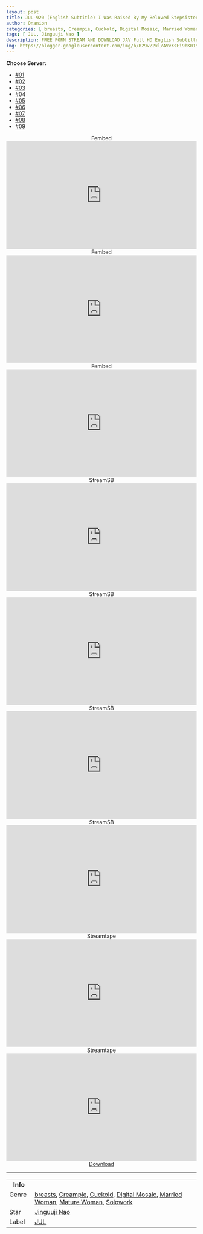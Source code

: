```yaml
---
layout: post
title: JUL-920 (English Subtitle) I Was Raised By My Beloved Stepsister And She Was Stolen Away By My Worst Friend…Nao Jinguji
author: Onanion
categories: [ breasts, Creampie, Cuckold, Digital Mosaic, Married Woman, Mature Woman, Solowork ]
tags: [ JUL, Jinguuji Nao ]
description: FREE PORN STREAM AND DOWNLOAD JAV Full HD English Subtitle
img: https://blogger.googleusercontent.com/img/b/R29vZ2xl/AVvXsEi9bK015u9B3WXdxY4N8ym9tfXOtLLhI_88nAPo5_H1UZqKKSl25EPoiL4Sm7gcaRsfpLh2hcRyd13c8D3SCcRnIHO3QR2HeyFxp32lL8EetLoITu7wI2T7tiuN1dZP2Ws2LamHvFhb8ShcN2GGWA0jnLwSle7LZUx5VnW2Huld0Oloa5_ofcvYZrjh/s1600/jul920pl.jpg
---
```


<div id="utb">
<b>Choose Server:</b>
<ul id="udltb">
<li><a href="#tab1">#01</a></li>
<li><a href="#tab2">#02</a></li>
<li><a href="#tab3">#03</a></li>
<li><a href="#tab4">#04</a></li>
<li><a href="#tab5">#05</a></li>
<li><a href="#tab6">#06</a></li>
<li><a href="#tab7">#07</a></li>
<li><a href="#tab8">#08</a></li>
<li><a href="#tab9">#09</a></li>
</ul>
<div id="udlctn">
<div id="tab1">
<!--- #01 Start --->
<center>Fembed</center>
<div style="padding-bottom:56.25%; position:relative; display:block; width: 100%">
  <iframe width="100%" height="100%"
    src="https://watchjavnow.xyz/v/68xl7t0lnxqlx8q"
    frameborder="0" allowfullscreen="" style="position:absolute; top:0; left: 0">
  </iframe>
</div>
<!--- #01 End --->
</div>
<div id="tab2">
<!--- #02 Start --->
<center>Fembed</center>
<div style="padding-bottom:56.25%; position:relative; display:block; width: 100%">
  <iframe width="100%" height="100%"
    src="https://vanfem.com/v/424q1fzr6g5dmlq"
    frameborder="0" allowfullscreen="" style="position:absolute; top:0; left: 0">
  </iframe>
</div>
<!--- #02 End --->
</div>
<div id="tab3">
<!--- #03 Start --->
<center>Fembed</center>
<div style="padding-bottom:56.25%; position:relative; display:block; width: 100%">
  <iframe width="100%" height="100%"
    src="https://javhdfree.icu/v/w7zk6fn4grp7618"
    frameborder="0" allowfullscreen="" style="position:absolute; top:0; left: 0">
  </iframe>
</div>
<!--- #03 End --->
</div>
<div id="tab4">
<!--- #04 Start --->
<center>StreamSB</center>
<div style="padding-bottom:56.25%; position:relative; display:block; width: 100%">
  <iframe width="100%" height="100%"
    src="https://javside.com/e/nqyw19k3be5p.html"
    frameborder="0" allowfullscreen="" style="position:absolute; top:0; left: 0">
  </iframe>
</div>
<!--- #04 End --->
</div>
<div id="tab5">
<!--- #05 Start --->
<center>StreamSB</center>
<div style="padding-bottom:56.25%; position:relative; display:block; width: 100%">
  <iframe width="100%" height="100%"
    src="https://tubesb.com/e/phel2oxkcnzw.html"
    frameborder="0" allowfullscreen="" style="position:absolute; top:0; left: 0">
  </iframe>
</div>
<!--- #05 End --->
</div>
<div id="tab6">
<!--- #06 Start --->
<center>StreamSB</center>
<div style="padding-bottom:56.25%; position:relative; display:block; width: 100%">
  <iframe width="100%" height="100%"
    src="https://sbfull.com/e/5oxga7u2avvy.html"
    frameborder="0" allowfullscreen="" style="position:absolute; top:0; left: 0">
  </iframe>
</div>
<!--- #06 End --->
</div>
<div id="tab7">
<!--- #07 Start --->
<center>StreamSB</center>
<div style="padding-bottom:56.25%; position:relative; display:block; width: 100%">
  <iframe width="100%" height="100%"
    src="https://tubesb.com/e/0x5knsxqyfuj"
    frameborder="0" allowfullscreen="" style="position:absolute; top:0; left: 0">
  </iframe>
</div>
<!--- #07 End --->
</div>
<div id="tab8">
<!--- #08 Start --->
<center>Streamtape</center>
<div style="padding-bottom:56.25%; position:relative; display:block; width: 100%">
  <iframe width="100%" height="100%"
    src="https://streamtape.com/e/b7PZDQqVJ9tPbdA"
    frameborder="0" allowfullscreen="" style="position:absolute; top:0; left: 0">
  </iframe>
</div>
<!--- #08 End --->
</div>
<div id="tab9">
<!--- #09 Start --->
<center>Streamtape</center>
<div style="padding-bottom:56.25%; position:relative; display:block; width: 100%">
  <iframe width="100%" height="100%"
    src="https://streamta.pe/e/KkyyvkwGRmsjl0/JUL-920-ES.mp4"
    frameborder="0" allowfullscreen="" style="position:absolute; top:0; left: 0">
  </iframe>
</div>
<!--- #09 End --->
</div>
</div>
</div>

<center>
<div class="cont">
<a href='/d/jul-920-eng-sub'><div class="box one">
<div class="item">
Download</div>
</div>
</a></div>
</center>

<hr />
<table>
  <tr>
    <th>Info</th>
  </tr>
  <tr>
<td>Genre &nbsp;</td>
    <td> <a href="{{ site.baseurl }}/categories#breasts">breasts</a>, <a href="{{ site.baseurl }}/categories#Creampie">Creampie</a>, <a href="{{ site.baseurl }}/categories#Cuckold">Cuckold</a>, <a href="{{ site.baseurl }}/categories#Digital-Mosaic">Digital Mosaic</a>, <a href="{{ site.baseurl }}/categories#Married-Woman">Married Woman</a>, <a href="{{ site.baseurl }}/categories#Mature-Woman">Mature Woman</a>, <a href="{{ site.baseurl }}/categories#Solowork">Solowork</a></td>
  </tr>
  <tr>
    <td>Star</td>
    <td> <a href="{{ site.baseurl }}/tags#Jinguuji Nao">Jinguuji Nao</a></td>
  </tr>
  <tr>
    <td>Label</td>
    <td> <a href="{{ site.baseurl }}/tags#JUL">JUL</a></td>
  </tr>
</table>

